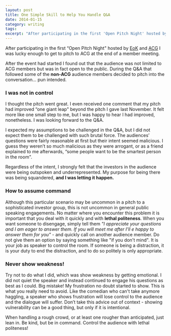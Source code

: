 ```yaml
---
layout: post
title: One Simple Skill to Help You Handle Q&A
date: 2014-01-15
category: writing
tags:
excerpt: "After participating in the first 'Open Pitch Night' hosted by EoK and ACG I was lucky enough to get to pitch to ACG at the end of a member meeting. After the event had started I found out that the audience was not limited to..."
---
```


After participating in the first “Open Pitch Night" hosted by [EoK](http://www.eokhq.com) and [ACG](http://theangelcapitalgroup.com) I was lucky enough to get to pitch to ACG at the end of a member meeting.

After the event had started I found out that the audience was not limited to ACG members but was in fact open to the public. During the Q&A that followed some of the **non-ACG** audience members decided to pitch into the conversation… pun intended.

### I was not in control

I thought the pitch went great. I even received one comment that my pitch had improved “one giant leap" beyond the pitch I gave last November. It felt more like one small step to me, but I was happy to hear I had improved, nonetheless. I was looking forward to the Q&A.

I expected my assumptions to be challenged in the Q&A, but I did not expect them to be challenged with such brutal force. The audiences’ questions were fairly reasonable at first but their intent seemed malicious. I guess they weren’t so much malicious as they were arrogant, or as a friend explained to me afterwards, “some people want to be the smartest person in the room".

Regardless of the intent, I strongly felt that the investors in the audience were being outspoken and underrepresented. My purpose for being there was being squandered, **and I was letting it happen.**

### How to assume command

Although this particular scenario may be uncommon in a pitch to a sophisticated investor group, this is not uncommon in general public speaking engagements. No matter where you encounter this problem it is important that you deal with it quickly and with **lethal politeness**. When you want someone to disengage, simply tell them _"I appreciate your questions and I am eager to answer them. If you will meet me after I'll e happy to answer them for you"_ - and quickly call on another audience member. Do not give them an option by saying something like "if you don't mind". It is your job as speaker to control the room. If someone is being a distraction, it is your duty to end the distraction, and to do so politely is only appropriate.

### Never show weakness!

Try not to do what I did, which was show weakness by getting emotional. I did not quiet the speaker and instead continued to engage his questions as best as I could. Big mistake! My frustration no doubt started to show. This is what you really need to avoid. Like the comedian who can't take anymore haggling, a speaker who shows frustration will lose control to the audience and the dialogue will suffer. Don’t take this advice out of context - showing vulnerability can be a good thing, but only if it is intentional.

When handling a rough crowd, or at least one rougher than anticipated, just lean in. Be kind, but be in command.
Control the audience with lethal politeness!
